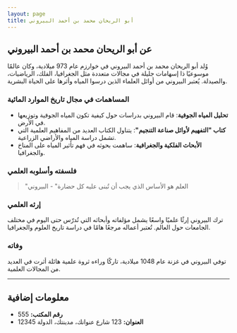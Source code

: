 ```yaml
---
layout: page
title: أبو الريحان محمد بن أحمد البيروني
---
```


## عن أبو الريحان محمد بن أحمد البيروني

وُلد أبو الريحان محمد بن أحمد البيروني في خوارزم عام 973 ميلادية، وكان عالمًا موسوعيًا ذا إسهامات جليلة في مجالات متعددة مثل الجغرافيا، الفلك، الرياضيات، والصيدلة. يُعتبر البيروني من أوائل العلماء الذين درسوا المياه وأثرها على الحياة البشرية.

### المساهمات في مجال تاريخ الموارد المائية

- **تحليل المياه الجوفية**: قام البيروني بدراسات حول كيفية تكون المياه الجوفية وتوزيعها في الأرض.
- **كتاب "التفهيم لأوائل صناعة التنجيم"**: يتناول الكتاب العديد من المفاهيم العلمية التي تشمل دراسة المياه والأراضي الزراعية.
- **الأبحاث الفلكية والجغرافية**: ساهمت بحوثه في فهم تأثير المياه على المناخ والجغرافيا.

### فلسفته وأسلوبه العلمي

> "العلم هو الأساس الذي يجب أن تُبنى عليه كل حضارة" - البيروني

### إرثه العلمي

ترك البيروني إرثًا علميًا واسعًا يشمل مؤلفاته وأبحاثه التي تُدرّس حتى اليوم في مختلف الجامعات حول العالم. تُعتبر أعماله مرجعًا هامًا في دراسة تاريخ العلوم والجغرافيا.

### وفاته

توفي البيروني في غزنة عام 1048 ميلادية، تاركًا وراءه ثروة علمية هائلة أثرت في العديد من المجالات العلمية.

---

## معلومات إضافية

- **رقم المكتب:** 555
- **العنوان:** 123 شارع عنوانك، مدينتك، الدولة 12345
